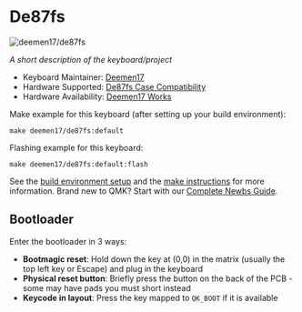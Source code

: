 # De87fs

![deemen17/de87fs](https://i.imgur.com/AuCZzJvh.png)

*A short description of the keyboard/project*

* Keyboard Maintainer: [Deemen17](https://github.com/Deemen17)
* Hardware Supported: [De87fs Case Compatibility](https://docs.google.com/spreadsheets/d/1aB_izQgyF1t3ZgTmvq0tZfXh8F6tHjo0FwtIG-pWNFc/edit?usp=sharing)
* Hardware Availability: [Deemen17 Works](https://www.facebook.com/deemen17)

Make example for this keyboard (after setting up your build environment):

    make deemen17/de87fs:default

Flashing example for this keyboard:

    make deemen17/de87fs:default:flash

See the [build environment setup](https://docs.qmk.fm/#/getting_started_build_tools) and the [make instructions](https://docs.qmk.fm/#/getting_started_make_guide) for more information. Brand new to QMK? Start with our [Complete Newbs Guide](https://docs.qmk.fm/#/newbs).

## Bootloader

Enter the bootloader in 3 ways:

* **Bootmagic reset**: Hold down the key at (0,0) in the matrix (usually the top left key or Escape) and plug in the keyboard
* **Physical reset button**: Briefly press the button on the back of the PCB - some may have pads you must short instead
* **Keycode in layout**: Press the key mapped to `QK_BOOT` if it is available
